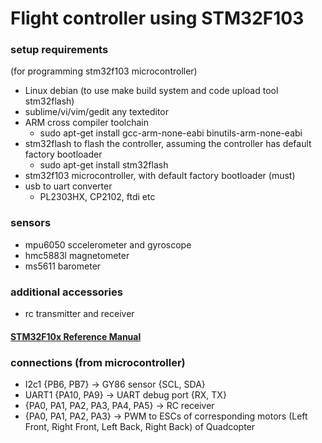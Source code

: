 # Flight controller using STM32F103

### setup requirements
(for programming stm32f103 microcontroller)

* Linux debian (to use make build system and code upload tool stm32flash)
* sublime/vi/vim/gedit any texteditor
* ARM cross compiler toolchain
  * sudo apt-get install gcc-arm-none-eabi binutils-arm-none-eabi
* stm32flash to flash the controller, assuming the controller has default factory bootloader
  * sudo apt-get install stm32flash
* stm32f103 microcontroller, with default factory bootloader (must)
* usb to uart converter
  * PL2303HX, CP2102, ftdi etc

### sensors
 * mpu6050  sccelerometer and gyroscope
 * hmc5883l magnetometer
 * ms5611 barometer

### additional accessories
 * rc transmitter and receiver

#### [STM32F10x Reference Manual](https://www.st.com/resource/en/reference_manual/cd00171190-stm32f101xx-stm32f102xx-stm32f103xx-stm32f105xx-and-stm32f107xx-advanced-arm-based-32-bit-mcus-stmicroelectronics.pdf)

### connections (from microcontroller)
 * I2c1 {PB6, PB7} -> GY86 sensor {SCL, SDA}
 * UART1 {PA10, PA9} -> UART debug port {RX, TX}
 * {PA0, PA1, PA2, PA3, PA4, PA5} -> RC receiver
 * {PA0, PA1, PA2, PA3} -> PWM to ESCs of corresponding motors (Left Front, Right Front, Left Back, Right Back) of Quadcopter
